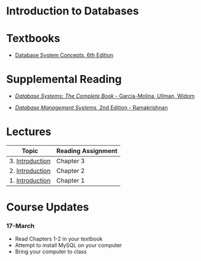 # Introduction to Databases

# Textbooks

* [Database System Concepts, 6th Edition](https://www.amazon.com/Database-Concepts-Abraham-Silberschatz-Professor/dp/0073523321/ref=sr_1_1)

# Supplemental Reading

* [*Database Systems: The Complete Book* - Garcia-Molina, Ullman, Widom](https://www.amazon.co.uk/Database-Systems-Complete-Hector-Garcia-Molina/dp/0131873253/ref=sr_1_1)

* [*Database Management Systems*, 2nd Edition - Ramakrishnan](https://www.amazon.co.uk/Database-Management-Systems-Ramakrishnan-McGraw-Hill/dp/B00SLRD11O/ref=sr_1_1)


# Lectures

| Topic                                                          | Reading Assignment |
|----------------------------------------------------------------|--------------------|
| 3.  [Introduction](lectures/ch3.ppt)   | Chapter 3  |
| 2.  [Introduction](lectures/ch2.ppt)   | Chapter 2  |
| 1.  [Introduction](lectures/ch1.ppt)   | Chapter 1  |


# Course Updates

### 17-March

* Read Chapters 1-2 in your textbook
* Attempt to install MySQL on your computer
* Bring your computer to class

